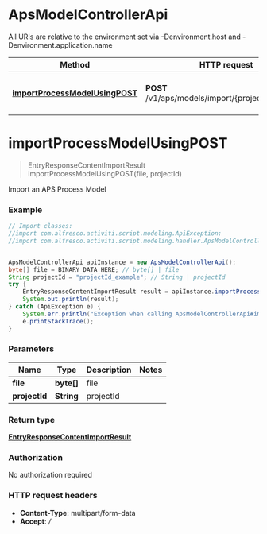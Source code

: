 # ApsModelControllerApi

All URIs are relative to the environment set via -Denvironment.host and -Denvironment.application.name

Method | HTTP request | Description
------------- | ------------- | -------------
[**importProcessModelUsingPOST**](ApsModelControllerApi.md#importProcessModelUsingPOST) | **POST** /v1/aps/models/import/{projectId}/process | Import an APS Process Model


<a name="importProcessModelUsingPOST"></a>
# **importProcessModelUsingPOST**
> EntryResponseContentImportResult importProcessModelUsingPOST(file, projectId)

Import an APS Process Model

### Example
```java
// Import classes:
//import com.alfresco.activiti.script.modeling.ApiException;
//import com.alfresco.activiti.script.modeling.handler.ApsModelControllerApi;


ApsModelControllerApi apiInstance = new ApsModelControllerApi();
byte[] file = BINARY_DATA_HERE; // byte[] | file
String projectId = "projectId_example"; // String | projectId
try {
    EntryResponseContentImportResult result = apiInstance.importProcessModelUsingPOST(file, projectId);
    System.out.println(result);
} catch (ApiException e) {
    System.err.println("Exception when calling ApsModelControllerApi#importProcessModelUsingPOST");
    e.printStackTrace();
}
```

### Parameters

Name | Type | Description  | Notes
------------- | ------------- | ------------- | -------------
 **file** | **byte[]**| file |
 **projectId** | **String**| projectId |

### Return type

[**EntryResponseContentImportResult**](EntryResponseContentImportResult.md)

### Authorization

No authorization required

### HTTP request headers

 - **Content-Type**: multipart/form-data
 - **Accept**: */*

